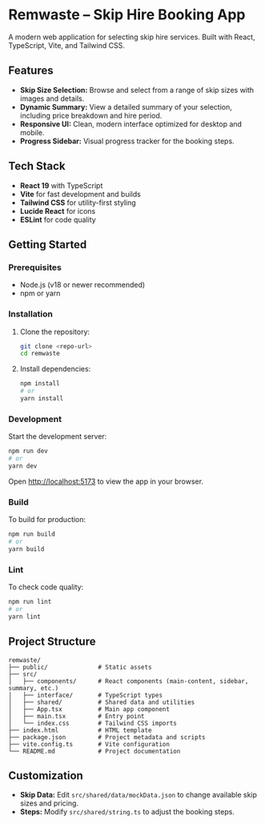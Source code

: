# Remwaste – Skip Hire Booking App

A modern web application for selecting  skip hire services. Built with React, TypeScript, Vite, and Tailwind CSS.

## Features

- **Skip Size Selection:** Browse and select from a range of skip sizes with images and details.
- **Dynamic Summary:** View a detailed summary of your selection, including price breakdown and hire period.
- **Responsive UI:** Clean, modern interface optimized for desktop and mobile.
- **Progress Sidebar:** Visual progress tracker for the booking steps.

## Tech Stack

- **React 19** with TypeScript
- **Vite** for fast development and builds
- **Tailwind CSS** for utility-first styling
- **Lucide React** for icons
- **ESLint** for code quality

## Getting Started

### Prerequisites
- Node.js (v18 or newer recommended)
- npm or yarn

### Installation
1. Clone the repository:
   ```bash
   git clone <repo-url>
   cd remwaste
   ```
2. Install dependencies:
   ```bash
   npm install
   # or
   yarn install
   ```

### Development
Start the development server:
```bash
npm run dev
# or
yarn dev
```
Open [http://localhost:5173](http://localhost:5173) to view the app in your browser.

### Build
To build for production:
```bash
npm run build
# or
yarn build
```

### Lint
To check code quality:
```bash
npm run lint
# or
yarn lint
```

## Project Structure

```
remwaste/
├── public/              # Static assets
├── src/
│   ├── components/      # React components (main-content, sidebar, summary, etc.)
│   ├── interface/       # TypeScript types
│   ├── shared/          # Shared data and utilities
│   ├── App.tsx          # Main app component
│   ├── main.tsx         # Entry point
│   └── index.css        # Tailwind CSS imports
├── index.html           # HTML template
├── package.json         # Project metadata and scripts
├── vite.config.ts       # Vite configuration
└── README.md            # Project documentation
```

## Customization
- **Skip Data:** Edit `src/shared/data/mockData.json` to change available skip sizes and pricing.
- **Steps:** Modify `src/shared/string.ts` to adjust the booking steps.

